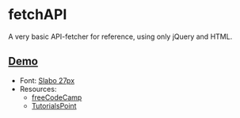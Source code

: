 # fetchAPI
A very basic API-fetcher for reference, using only jQuery and HTML.

## [Demo](http://oskarlyrstrand.se)
- Font: [Slabo 27px](https://fonts.google.com/specimen/Slabo+27px?selection.family=Slabo+27px)
- Resources:
  - [freeCodeCamp](https://www.freecodecamp.org/challenges/get-json-with-the-jquery-getjson-method)
  - [TutorialsPoint](https://www.tutorialspoint.com/jquery/ajax-jquery-getjson.htm)
